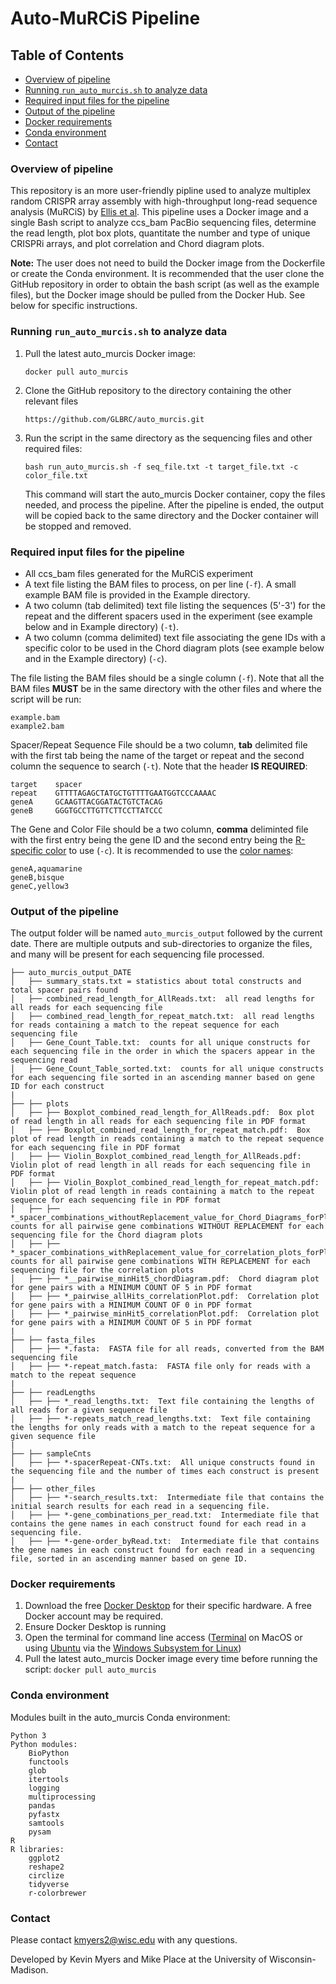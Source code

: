 # **Auto-MuRCiS Pipeline**

## Table of Contents

  * [Overview of pipeline](#overview-of-pipeline)
  * [Running `run_auto_murcis.sh` to analyze data](#running-run_auto_murcissh-to-analyze-data)
  * [Required input files for the pipeline](#required-input-files-for-the-pipeline)
  * [Output of the pipeline](#output-of-the-pipeline)
  * [Docker requirements](#docker-requirements)
  * [Conda environment](#conda-environment)
  * [Contact](#contact)

### Overview of pipeline

This repository is an more user-friendly pipline used to analyze multiplex random CRISPR array assembly with high-throughput long-read sequence analysis (MuRCiS) by [Ellis et al](https://elifesciences.org/articles/86903). This pipeline uses a Docker image and a single Bash script to analyze ccs_bam PacBio sequencing files, determine the read length, plot box plots, quantitate the number and type of unique CRISPRi arrays, and plot correlation and Chord diagram plots. 

**Note:** The user does not need to build the Docker image from the Dockerfile or create the Conda environment. It is recommended that the user clone the GitHub repository in order to obtain the bash script (as well as the example files), but the Docker image should be pulled from the Docker Hub. See below for specific instructions. 

### Running `run_auto_murcis.sh` to analyze data

1) Pull the latest auto_murcis Docker image:

    `docker pull auto_murcis`

2) Clone the GitHub repository to the directory containing the other relevant files

    `https://github.com/GLBRC/auto_murcis.git`

3) Run the script in the same directory as the sequencing files and other required files:

    `bash run_auto_murcis.sh -f seq_file.txt -t target_file.txt -c color_file.txt`

    This command will start the auto_murcis Docker container, copy the files needed, and process the pipeline. After the pipeline is ended, the output will be copied back to the same directory and the Docker container will be stopped and removed.

### Required input files for the pipeline

- All ccs_bam files generated for the MuRCiS experiment
- A text file listing the BAM files to process, on per line (`-f`). A small example BAM file is provided in the Example directory.
- A two column (tab delimited) text file listing the sequences (5'-3') for the repeat and the different spacers used in the experiment (see example below and in Example directory) (`-t`).
- A two column (comma delimited) text file associating the gene IDs with a specific color to be used in the Chord diagram plots (see example below and in the Example directory) (`-c`).

The file listing the BAM files should be a single column (`-f`). Note that all the BAM files **MUST** be in the same directory with the other files and where the script will be run:

    example.bam
    example2.bam

Spacer/Repeat Sequence File should be a two column, **tab** delimited file with the first tab
being the name of the target or repeat and the second column the sequence to search (`-t`). Note that the header **IS REQUIRED**:
    
    target    spacer
    repeat    GTTTTAGAGCTATGCTGTTTTGAATGGTCCCAAAAC
    geneA     GCAAGTTACGGATACTGTCTACAG
    geneB     GGGTGCCTTGTTCTTCCTTATCCC

The Gene and Color File should be a two column, **comma** deliminted file with the first entry being the gene ID and the second entry being the [R-specific color](https://r-charts.com/colors/) to use (`-c`). It is recommended to use the [color names](https://r-charts.com/colors/):

    geneA,aquamarine
    geneB,bisque
    geneC,yellow3


### Output of the pipeline

The output folder will be named `auto_murcis_output` followed by the current date. There are multiple outputs and sub-directories to organize the files, and many will be present for each sequencing file processed.

	├── auto_murcis_output_DATE
	│   ├── summary_stats.txt = statistics about total constructs and total spacer pairs found
	│   ├── combined_read_length_for_AllReads.txt:  all read lengths for all reads for each sequencing file
	│   ├── combined_read_length_for_repeat_match.txt:  all read lengths for reads containing a match to the repeat sequence for each sequencing file
	│   ├── Gene_Count_Table.txt:  counts for all unique constructs for each sequencing file in the order in which the spacers appear in the sequencing read
	│   ├── Gene_Count_Table_sorted.txt:  counts for all unique constructs for each sequencing file sorted in an ascending manner based on gene ID for each construct
	|
	├── ├── plots
	│   ├── ├── Boxplot_combined_read_length_for_AllReads.pdf:  Box plot of read length in all reads for each sequencing file in PDF format
	│   ├── ├── Boxplot_combined_read_length_for_repeat_match.pdf:  Box plot of read length in reads containing a match to the repeat sequence for each sequencing file in PDF format
	│   ├── ├── Violin_Boxplot_combined_read_length_for_AllReads.pdf:  Violin plot of read length in all reads for each sequencing file in PDF format
	│   ├── ├── Violin_Boxplot_combined_read_length_for_repeat_match.pdf:  Violin plot of read length in reads containing a match to the repeat sequence for each sequencing file in PDF format
	│   ├── ├── *_spacer_combinations_withoutReplacement_value_for_Chord_Diagrams_forPlotting.txt:  counts for all pairwise gene combinations WITHOUT REPLACEMENT for each sequencing file for the Chord diagram plots
	│   ├── ├── *_spacer_combinations_withReplacement_value_for_correlation_plots_forPlotting.txt:  counts for all pairwise gene combinations WITH REPLACEMENT for each sequencing file for the correlation plots
	│   ├── ├── *__pairwise_minHit5_chordDiagram.pdf:  Chord diagram plot for gene pairs with a MINIMUM COUNT OF 5 in PDF format
	│   ├── ├── *_pairwise_allHits_correlationPlot.pdf:  Correlation plot for gene pairs with a MINIMUM COUNT OF 0 in PDF format
	│   ├── ├── *_pairwise_minHit5_correlationPlot.pdf:  Correlation plot for gene pairs with a MINIMUM COUNT OF 5 in PDF format
	|
	├── ├── fasta_files
	│   ├── ├── *.fasta:  FASTA file for all reads, converted from the BAM sequencing file
	│   ├── ├── *-repeat_match.fasta:  FASTA file only for reads with a match to the repeat sequence
	|
	├── ├── readLengths
	│   ├── ├── *_read_lengths.txt:  Text file containing the lengths of all reads for a given sequence file
	│   ├── ├── *-repeats_match_read_lengths.txt:  Text file containing the lengths for only reads with a match to the repeat sequence for a given sequence file
	|
	├── ├── sampleCnts
	│   ├── ├── *-spacerRepeat-CNTs.txt:  All unique constructs found in the sequencing file and the number of times each construct is present
	|
	├── ├── other_files
	│   ├── ├── *-search_results.txt:  Intermediate file that contains the initial search results for each read in a sequencing file.
	│   ├── ├── *-gene_combinations_per_read.txt:  Intermediate file that contains the gene names in each construct found for each read in a sequencing file.
	│   ├── ├── *-gene-order_byRead.txt:  Intermediate file that contains the gene names in each construct found for each read in a sequencing file, sorted in an ascending manner based on gene ID.


### Docker requirements

1) Download the free [Docker Desktop](https://www.docker.com/products/docker-desktop/) for their specific hardware. A free Docker account may be required. 
2) Ensure Docker Desktop is running
3) Open the terminal for command line access ([Terminal](https://support.apple.com/guide/terminal/welcome/mac) on MacOS or using [Ubuntu](https://ubuntu.com/desktop/wsl) via the [Windows Subsystem for Linux](https://learn.microsoft.com/en-us/windows/wsl/install))
4) Pull the latest auto_murcis Docker image every time before running the script:  `docker pull auto_murcis`

### Conda environment    

Modules built in the auto_murcis Conda environment:
    
	Python 3
    Python modules:
        BioPython
        functools
        glob
        itertools
        logging
        multiprocessing
        pandas
        pyfastx 
        samtools
        pysam 
    R
    R libraries:
        ggplot2
        reshape2
        circlize
        tidyverse
        r-colorbrewer

### Contact

Please contact <kmyers2@wisc.edu> with any questions.

Developed by Kevin Myers and Mike Place at the University of Wisconsin-Madison.
